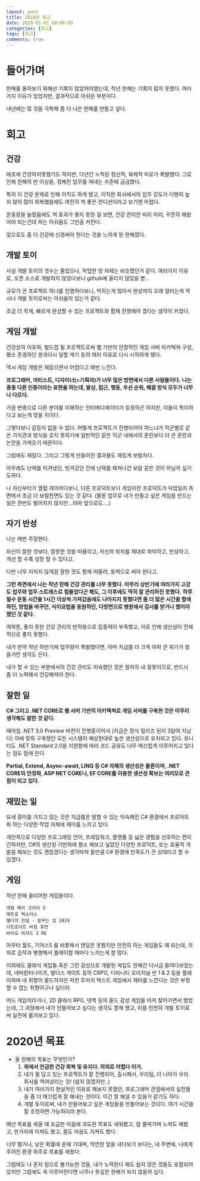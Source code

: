 ```yaml
---
layout: post
title: 2019년 회고
date: 2020-01-02 00:00:00
categories: [회고]
tags: [회고]
comments: true
---
```


# 들어가며

한해를 돌아보기 위해선 기록이 많았어야했는데, 작년 한해는 기록이 많지 못했다.
여러가지 이유가 있었지만, 결과적으로 아쉬운 부분이다.

내년에는 많 것을 극복해 좀 더 나은 한해를 만들고 싶다.

# 회고

## 건강

애초에 건강하지못했기도 하지만, 다년간 누적된 정신적, 육체적 피로가 폭발했다.
그로 인해 한해의 반 이상을, 정해진 업무를 쳐내는 수준에 급급했다.

특히 이 건강 문제로 인해 이직도 하게 됐고, 이직한 회사에서의 업무 강도가 다행히 높지 않아 많이 회복했음에도 여전히 썩 좋은 컨디션이라고 보기엔 어렵다.

운동량을 늘렸음에도 썩 효과가 좋지 못한 걸 보면, 건강 관리란 미리 미리, 꾸준히 해왔어야 되는건데 하는 아쉬움도 그만큼 커진다.

앞으로도 좀 더 건강에 신경써야 한다는 것을 느끼게 된 한해였다.


## 개발 토이

사실 개발 토이의 갯수는 줄었으나, 작업한 양 자체는 비슷했던거 같다.
여러가지 이유로, 오픈 소스로 개발하지 않았다보니 github에 올리지 않았을 뿐…

규모가 큰 프로젝트 하나를 진행하다보니, 막히는게 많아서 완성까지 오래 걸리는게 역시나 개발 토이로써는 아쉬움이 있는거 같다.

조금 더 작게, 빠르게 완성할 수 있는 프로젝트와 함께 진행해야 겠다는 생각이 커졌다.


## 게임 개발

건강상의 이유와, 빌드업 될 프로젝트로써 웹 기반의 안정적인 게임 서버 아키텍쳐 구성, 평소 존경하던 분과다시 일할 계기 등의 여러 이유로 다시 시작하게 됐다.

역시 게임 개발은 재밌으면서 어렵다고 매번 느낀다.

**프로그래머, 아티스트, 디자이너(=기획자)가 너무 많은 방면에서 다른 사람들이다.**
**나는 종종 다른 인종이라는 표현을 하는데, 발상, 접근, 행동, 우선 순위, 해결 방식 모두가 너무나 다르다.**

가끔 변종으로 다른 분야를 이해하는 인터메디에이터가 등장하곤 하지만, 이들이 특이하다고 보는게 맞을 지이다.

그렇다보니 갈등이 없을 수 없다. 어떻게 프로젝트가 진행되어야 하느냐가 직군별로 같은 가치관과 방식을 갖지 못하기에 일반적인 같은 직군 내에서의 혼란보다 더 큰 혼란과 논란을 가져오기 때문이다.

그럼에도 재밌다. 그리고 그렇게 만들어진 결과물도 재밌게 보람차다.

아무래도 난제를 이겨냈던, 빗겨갔던 간에 난제를 해쳐나간 보람 같은 것이 아닐까 싶기도하다.

나 자신부터가 열혈 게이머다보니, 다른 프로덕트보다 게임이란 프로덕트가 덕업일치 측면에서 조금 더 보람찬면도 있는 것 같다. (물론 업무로 내가 만들고 싶은 게임을 만드는 일은 한번도 벌어지지 않지만...아마 앞으로도….)


## 자기 반성

나는 매번 주장한다.

자신이 잘한 것보다, 잘못한 것을 떠올리고, 자신의 위치를 제대로 파악하고, 반성하고, 개선 할 수록 성장 할 수 있다고.

다만 너무 지치지 않게끔 잘한 것도 함께 떠올려, 동력으로 써야 한다고.

**그런 측면에서 나는 작년 한해 건강 관리를 너무 못했다.  아무리 상반기에 여러가지 고강도 업무와 업무 스트레스로 힘들었다곤 해도, 그 이후에도 딱히 잘 관리하진 못했다.**
**하루 필수 운동 시간을 1시간 이상씩 가져갔음에도 나아지지 못했다면 좀 더 많은 시간을 할애하던, 방법을 바꾸던, 식이요법을 동원하던, 다방면으로 병원에서 검사를 받거나 했어야 했던 것 같다.**

여하튼, 좋지 못한 건강 관리의 반작용으로 집중력이 부족했고, 이로 인해 생산성이 전체적으로 좋지 못했다.

내가 만약 작년 하반기에 업무량이 폭발했다면, 아마 지금쯤 더 크게 아파 큰 위기가 왔을거란 생각도 든다.

내가 할 수 있는 부분에서의 건강 관리도 미숙했던 것은 철저히 내 잘못이므로, 반드시 좀 더 노력해서 건강해져야 한다.


## 잘한 일

**C# 그리고 .NET CORE로 웹 서버 기반의 아키텍쳐로 게임 서버를 구축한 것은 아무리 생각해도 잘한 것 같다.**

때마침 .NET 3.0 Preview 버전이 진행중이어서 (지금은 정식 릴리즈 된지 3달여 지났다) 이에 맞춰 구축했던 모든 시스템이 예상한대로 높은 생산성으로 유지되고 있다. 유니티도 .NET Standard 2.0을 지원함에 따라 코드 공유도 너무 매끄럽게 이루어지고 있다는 점도 맘에 든다.

**Partial, Extend, Async-await, LINQ 등 C# 자체의 생산성은 물론이며, .NET CORE의 안정화, ASP NET CORE나, EF CORE를 이용한 생산성 확보는 여러모로 큰 힘이 되고 있다.**


## 재밌는 일

요새 흥미를 가지고 있는 것은 지금쯤은 말할 수 있는 익숙해진 C# 환경에서 프로덕트화 하는 다양한 작업 자체에 재미를 느끼고 있다.

개인적으로 다양한 프로그래밍 언어, 프레임워크, 플랫폼 등 넓은 경험을 선호하는 편이긴하지만, C#의 생산성 기반하에 평소 해보고 싶었던 다양한 프로덕트, 또는 효율적 개발을 해보는 것도 괜찮겠다는 생각마저 들만큼 C# 환경에 만족도가 큰 상태라고 할 수 있겠다.


## 게임

작년 한해 클리어한 게임들이다.

    데빌 메이 크라이 5
    메트로 엑소더스
    젤다의 전설 - 꿈꾸는 섬 2019
    디트로이트 비컴 휴먼
    바이오 하자드 2 RE

아우터 월드, 기어스5 를 비롯해서 엔딩은 못봤지만 천천히 하는 게임들도 꽤 되는데, 의외로 습작과 병행해서 플레이할 때마다 느끼는게 참 많다. 

이외에도 클래식 게임들 혹은 그런 감성으로 개발된 게임도 한해간 다시금 들여다보았는데, 네버윈터나이츠, 발더스 게이트 등의 CRPG, 디비니티 오리지널 씬 1 & 2 등을 플레이하며 내 취향이 올드하지만 저런 투머치 텍스트 게임에서 재미를 느낀다는 것은 부정할 수 없는 취향이구나 싶더라.

머드 게임이라거나, 2D 클래식 RPG, 넷핵 등의 올드 감성 게임들 마저 찾아가면서 했었는데, 그 과정에서 내가 만들어보고 싶다는 생각도 함께 했고, 이를 천천히 개발 토이로써 실천에 옮겨보고 있다.


# 2020년 목표

* 올 한해의 목표는 무엇인가?
  1. **위에서 언급한 건강 회복 및 유지다. 의외로 어렵다 이거.**
  2. 내가 몸 담고 있는 프로젝트가 잘 진행되어, 출시해서, 우리팀, 더 나아가 우리 회사를 먹여살리는 것! (쉽지 않겠지만..)
  3. 내가 여러가지 현실적인 이유로 해보지 못했던, 프로그래머 관점에서의 실천들을 좀 더 매끄럽게 잘 해내는 것이다. 이건 잘 해낼 수 있을거 같기도 하다.
  4. 개발 토이로써, 내가 만들어보고 싶은 게임들을 만들어보는 것이다. 여가 시간을 잘 조정하면 가능하리라 본다.

매년 목표를 세울 때 조급한 마음에 과도한 목표도 세워봤고, 잠 줄여가며 노력도 해봤고, 한가지에 미쳐도 봤고, 몸도 마음도 지쳐도 봤다.

너무 멀거나, 낮은 확률에 운에 기대며, 막연한 앞을 내다보기 보다는, 내 주변에, 나에게 주어진 환경 위주로 목표를 세웠다.

그럼에도 나 혼자 힘으로 불가능한 것들, 내가 노력한다 해도 쉽지 않은 것들도 포함되어 있지만 그럼에도 꼭 이루어진다면 너무나 뜻깊은 한해가 되지 않을까 싶다.
